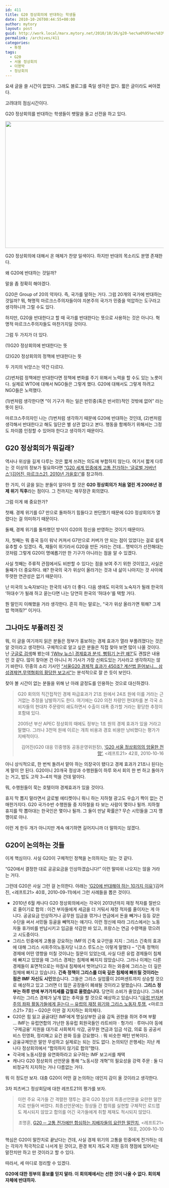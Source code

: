 ```yaml
---
id: 411
title: G20 정상회의에 반대하는 학생들
date: 2010-10-26T00:44:55+00:00
author: mytory
layout: post
guid: http://work.local/marx.mytory.net/2010/10/26/g20-%ec%a0%95%ec%83%81%ed%9a%8c%ec%9d%98%ec%97%90-%eb%b0%98%eb%8c%80%ed%95%98%eb%8a%94-%ed%95%99%ec%83%9d%eb%93%a4/
permalink: /archives/411
categories:
  - 투쟁
tags:
  - G20
  - 서울 정상회의
  - 이명박
  - 정상회의
---
```

요새 글을 쓸 시간이 없었다. 그래도 블로그를 죽일 생각은 없다. 짧은 글이라도 써야겠다.

고려대의 점심시간이다.

G20 정상회의를 반대하는 학생들이 팻말을 들고 선전을 하고 있다.

<img src="http://work.local/marx.mytory.net/wp-content/uploads/1/cfile24.uf.156AE8014CC591B675158D.jpg" class="aligncenter" width="540" height="402" alt="" filename="cfile24.uf.156AE8014CC591B675158D.jpg" filemime="" />

G20 정상회의에 대해서 온 매체가 찬양 일색이다. 하지만 반대의 목소리도 분명 존재한다. 

왜 G20에 반대하는 것일까?

말을 좀 정확히 해야겠다.

G20은&nbsp;Group of 20의 약자다. 즉, 국가를 말하는 거다. 그럼 20개의 국가에 반대하는 것일까? 뭐, 혁명적 마르크스주의자들이야 자본주의 국가가 민중을 억압하는 도구라고 생각하니까 그럴 수도 있다.&nbsp;

하지만, G20을 반대한다고 할 때 국가를 반대한다는 뜻으로 사용하는 것은 아니다. 혁명적 마르크스주의자들도 마찬가지일 것이다.

그럼 두 가지가 더 있다.

(1)G20 정상회의에 반대한다는 뜻

(2)G20 정상회의의 정책에 반대한다는 뜻

두 가지의 뉘앙스는 약간 다르다.

(2)번처럼 정책에만 반대한다면 정책에 변화를 주기 위해서 노력을 할 수도 있는 노릇이다. 실제로 WTO에 대해서 NGO들은 그렇게 했다. G20에 대해서도 그렇게 하려고 NGO들은 노력했다.

(1)번처럼 생각한다면 &#8220;이 기구가 하는 일은 반민중(혹은 반서민)적인 것밖에 없어&#8221; 라는 뜻이 된다.

마르크스주의자인 나는 (1)번처럼 생각하기 때문에 G20에 반대하는 것인데, (2)번처럼 생각해서 반대한다고 해도 일단은 별 상관 없다고 본다. 행동을 함께하기 위해서는 그정도 차이쯤 인정할 수 있어야 한다고 생각하기 때문이다.

## G20 정상회의가 뭐길래?

역사나 위상을 길게 다루는 것은 짧게 쓰려는 의도에 부합하지 않는다. 여기서 짧게 다루는 것 이상의 정보가 필요하다면 <a href="http://marx21.or.kr/article/pageView.marx?articleNo=90&pageNo=1" target="_blank" title="[http://marx21.or.kr/article/pageView.marx?articleNo=90&pageNo=1]로 이동합니다.">&#8220;G20 세계 민중에게 고통 전가하는 ‘글로벌 거버넌스’(김어진, 마르크스21, 2010년 가을호)&#8221;</a>를 참고하라. 

한 가지, 이 글을 읽는 분들이 알아야 할 것은 **G20 정상회의가 처음 열린 게 2008년 경제 위기 직후**라는 점이다. 그 전까지는 재무장관 회의였다.

그럼 이게 왜 중요한가?

첫째. 경제 위기를 G7 만으로 돌파하기 힘들다고 판단했기 때문에 G20 정상회의가 열렸다는 걸 의미하기 때문이다.

둘째, 경제 위기를 돌파했던 방식이 G20의 정신을 반영하는 것이기 때문이다.

자, 첫째는 뭐 중국 등이 워낙 커져서 G7만으로 커버가 안 되는 점이 있었다는 걸로 쉽게 유추할 수 있겠다. 즉, 쟤들이 위기라서 G20을 만든 거라는 건데… 명박이가 선전해대는 것처럼 그렇게 G20이 명예롭기만 한 기구가 아니라는 점을 알 수 있겠다.

사실 첫째는 주류적 관점에서도 비판할 수 있다는 점을 보여 주기 위한 것이었고, 사실은 둘째가 더 중요하다. 왜? 한국의 국가 위상이 올라가는 것과 내 삶이 나아지는 것 사이에 뚜렷한 연관성은 없기 때문이다.

난 미국의 노숙자보다는 한국의 내가 더 좋다. 다음 생애도 미국의 노숙자가 될래 한국의 &#8216;허대수&#8217;가 될래 하고 묻는다면 나는 당연히 한국의 &#8216;허대수&#8217;를 택할 거다.&nbsp;

뭔 말인지 이해했을 거라 생각한다. 흔히 하는 말로는, &#8220;국가 위상 올라가면 뭐해? 그게 밥 먹여줘?&#8221; 이거다.

## 그나마도 부풀려진 것

뭐, 이 글을 여기까지 읽은 분들은 정부가 홍보하는 경제 효과가 열라 부풀려졌다는 것은 알 것이라고 생각한다. 구체적으로 알고 싶은 분들은 직접 찾아 보면 많이 나올 것이다. 난 <a href="http://www.google.co.kr/#hl=ko&expIds=26637,26774,26992,27183&xhr=t&q=G20+%EA%B2%BD%EC%A0%9C%ED%9A%A8%EA%B3%BC+%EB%B6%80%ED%92%80%EB%A0%A4&cp=12&pf=p&sclient=psy&newwindow=1&site=&source=hp&aq=f&aqi=&aql=&oq=G20+%EA%B2%BD%EC%A0%9C%ED%9A%A8%EA%B3%BC+%EB%B6%80%ED%92%80%EB%A0%A4&gs_rfai=&pbx=1&fp=b41b30f2bab8bc0" target="_blank" title="[http://www.google.co.kr/#hl=ko&expIds=26637,26774,26992,27183&xhr=t&q=G20+%EA%B2%BD%EC%A0%9C%ED%9A%A8%EA%B3%BC+%EB%B6%80%ED%92%80%EB%A0%A4&cp=12&pf=p&sclient=psy&newwindow=1&site=&source=hp&aq=f&aqi=&aql=&oq=G20+%EA%B2%BD%EC%A0%9C%ED%9A%A8%EA%B3%BC+%EB%B6%80%ED%92%80%EB%A0%A4&gs_rfai=&pbx=1&fp=b41b30f2bab8bc0]로 이동합니다.">구글로 검색</a>해 봤는데 <a href="http://www.cbs.co.kr/nocut/show.asp?idx=1611073" target="_blank" title="[http://www.cbs.co.kr/nocut/show.asp?idx=1611073]로 이동합니다.">&#8216;[Why 뉴스] 경제효과 분석, 뻥튀기 논란 왜?&#8217;</a>도 괜찮은 내용인 것 같다. 많이 찾아본 건 아니니 저 기사가 가장 신뢰도있는 기사라고 생각하지는 않기 바란다. 민중의 소리 기사인 <span id="tx_left_marker"></span><a href="http://www.vop.co.kr/A00000327199.html" target="_blank" title="[http://www.vop.co.kr/A00000327199.html]로 이동합니다.">&#8220;</a><a href="http://www.vop.co.kr/A00000327199.html" target="_blank" title="[http://www.vop.co.kr/A00000327199.html]로 이동합니다.">서울G20 경제적 효과가 450조? 계산법 뜯어보니&#8230;&nbsp;</a><a href="http://www.vop.co.kr/A00000327199.html" target="_blank" title="[http://www.vop.co.kr/A00000327199.html]로 이동합니다.">삼성경제연.무역협회의 황당한 보고서&#8221;</a><span id="tx_right_marker"></span>는 분석적으로 잘 쓴 듯이 보인다.

찾아 볼 시간이 없는 분들을 위해 난 아래 글정도를 인용하는 것으로 대신하겠다.

> G20 회의의 직간접적인 경제 파급효과가 21조 원에서 24조 원에 이를 거라는 근거없는 추정을 남발하기도 한다. 여기에는 G20 의전 차량인 현대차를 본 각국 소비자들의 현대차 주문량이 쇄도하면서 수출이 대폭 증가할 거라는 황당한 추정이 포함돼 있다. 
> 
> 2005년 부산 APEC 정상회의 때에도 정부는 1조 원의 경제 효과가 있을 거라고 말했다. 그러나 3천억 원에 이르는 개최 비용과 경호 비용만 낭비했다는 평가가 지배적이다. 
> 
> <p style="text-align: right; ">
>   김어진(G20 대응 민중행동 공동운영위원장), <a href="http://www.left21.com/article/8722" target="_blank" title="[http://www.left21.com/article/8722]로 이동합니다.">&#8216;G20 서울 정상회의의 암울한 전망&#8217;</a>,&nbsp;<레프트21> 42호,&nbsp;2010-10-16
> </p>

아니 상식적으로, 한 번씩 돌려서 맡아 하는 의장국이 됐다고 경제 효과가 21조나 된다는 게 말이 안 된다. G20이니 20개국 정상과 수행원들이 하루 와서 회의 한 번 하고 돌아가는 거고, 밥도 고작 3~4끼 먹을 건데 말이다. 

뭐, 수행원들이 묵는 호텔이야 경제효과가 있을 것이다.

휴지 막 뽑지 말라면서 글로벌 에티켓이니 뭐니 하는 지하철 광고도 우습기 짝이 없는 건 매한가지다. G20 국가수반 수행원들 중 지하철을 타 보는 사람이 몇이나 될까. 지하철 휴지를 막 뽑아대는 한국인은 몇이나 될까. 그 둘이 만날 확률은? 무슨 시민들을 그지 깽깽이로 아나.&nbsp;

이런 게 한두 개가 아니지만 계속 얘기하면 길어지니까 더 말하지는 않겠다.

## G20이 논의하는 것들

이게 핵심이다. 사실 G20이 구체적인 정책을 논의하지는 않는 것 같다.&nbsp;

&#8220;G20에서 결정한 대로 공공요금을 인상하겠습니다!&#8221; 이런 말따위 나오지는 않을 거라는 거다. 

그런데 G20은 사실 그런 걸 논의한다. 아래는 <a href="http://www.left21.com/article/8553" target="_blank" title="[http://www.left21.com/article/8553]로 이동합니다.">&#8216;G20에 반대해야 하는 10가지 이유&#8217;</a>(김어진, <레프트21> 40호,&nbsp;2010-09-11)에서 그런 사례들을 뽑은 것이다.

<ul style="list-style-type: square; ">
  <li>
    2010년 6월 캐나다 G20 정상회의에서는 각국이 2013년까지 재정 적자를 절반으로 줄이기로 합의 : 이건 부자들에게 세금을 더 거둬서 재정 적자를 줄이자는 게 아니다. 공공요금 인상하거나 공무원 임금을 깎거나 연금에서 돈을 빼거나 등등 갖은 수단을 써서 서민들 등골을 빼먹자는 얘기다. 이런 정신에 따라 그리스에서는 노동자들 휴가비를 반납시키고 임금을 삭감한 바 있고, 프랑스는 연금 수령액을 깎으려고 시도중이다.
  </li>
  <li>
    그리스 민중에게 고통을 강요하는 IMF의 긴축 요구안을 지지 : 그리스 긴축의 효과에 대해 그리스 사회주의노동자당 니코스 루도스는 이렇게 말했다 &#8211; &#8220;긴축 정책이 경제에 어떤 영향을 미칠 것이냐는 질문이 있었는데, 사실 다른 유럽 경제들이 침체에 빠지고 있었을 때 그리스 경제는 침체에 빠지지 않았습니다. 그러나 이제는 다른 경제들이 표면적으로는 마침내 침체에서 벗어났다고 하는 와중에 그리스는 더 깊은 침체에 빠지고 있습니다. <b>긴축 정책이 그리스를 더욱 깊은 침체에 빠뜨릴 것이라는 점은 IMF 자신도 시인</b>했습니다. 그들은 그리스 실업률이 20퍼센트까지 상승할 것으로 예상하고 있고 그러면 더 많은 공장들이 폐쇄될 것이라고 말했습니다. <b>그리스 정부는 하루 만에 부가가치세를 갑절로 올렸습니다.</b> 당연히 소비가 줄었습니다. 그래서 우리는 그리스 경제가 날개 없는 추락을 할 것으로 예상하고 있습니다.&#8221;(<a href="http://marx21.or.kr/article/pageView.marx?articleNo=88&pageNo=6" target="_blank" title="[http://marx21.or.kr/article/pageView.marx?articleNo=88&pageNo=6]로 이동합니다.">유럽 반자본주의 좌파 활동가들에게 듣는다 ─ 유럽의 재정 위기와 그리스 노동자 투쟁</a>, <마르크스21> 7호) &#8211; G20은 이딴 걸 지지하는 회의체다.
  </li>
  <li>
    G20은 힘 잃고 골골대던 IMF에게 명실상부한 금융 감독 권한을 쥐어 주며 부활 …&nbsp;IMF는 유럽연합의 가난한 동유럽 회원국들인 라트비아ㆍ헝가리ㆍ루마니아 등에 ‘구제금융’ 지원을 대가로 사회복지 삭감, 공무원 연금과 임금 삭감, 의료 등 공공서비스 민영화, 정리해고 요건 완화 등을 강요했다. : 뭐 비슷한 패턴 반복이다.
  </li>
  <li>
    금융규제안은 말만 무성하고 실제로는 되는 것도 없다. 논의되던 은행세는 지난 캐나다 정상회의에서 &#8220;합의하지 않기로 합의&#8221;했다.
  </li>
  <li>
    각국에 노동시장을 유연화하라고 요구하는 IMF 보고서를 채택
  </li>
  <li>
    캐나다 G20 정상회의 선언문을 통해 “노동시장 개혁”의 필요성을 강력 주문 : 둘 다 비정규직 지지하는 거나 다름없는 거다.
  </li>
</ul>

뭐 이 정도만 보자. 대충 G20이 어떤 걸 논의하는 데인지 감이 올 것이라고 생각한다.

3차 피츠버그 정상회담에 대한 레프트21의 평가를 보자.

> 이런 주요 국가들 간 격렬한 쟁투는 결국 G20 정상의 최종선언문을 요란한 말잔치로 만들어 버렸다. 최종선언문에는 정상들 간 합의를 실현할 구체적인 로드맵도 제시되지 않았고 합의를 어긴 국가들에게 취할 제재도 적시되지 않았다. 
> 
> <p style="text-align: right; ">
>   조명훈, <a href="http://www.left21.com/article/7049" target="_blank" title="[http://www.left21.com/article/7049]로 이동합니다.">G20 ─ 고통 전가에만 합심하는 지배자들의 요란한 말잔치</a>,&nbsp;<레프트21> 16호,&nbsp;2009-10-10
> </p>

핵심은 G20이 말잔치로 끝났다는 건데, 사실 경제 위기의 고통을 민중에게 전가하는 데는 각자가 적극적으로 나서게 된 것이고, 환경 복지 개도국 지원 등의 쟁점에 있어서는 말잔치만 하고 만 것이라고 할 수 있다.

따라서, 세 마디로 정리할 수 있겠다.

**G20에 대한 정부의 홍보를 믿지 말라. 이 회의체에서는 선한 것이 나올 수 없다. 회의체 자체에 반대하자.**